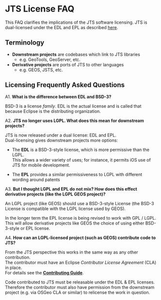 # JTS License FAQ

This FAQ clarifies the implications of the JTS software licensing.
JTS is dual-licensed under the EDL and EPL 
as described [here](LICENSES.md).

## Terminology

* **Downstream projects** are codebases which link to JTS libraries
  * e.g. GeoTools, GeoServer, etc.
* **Derivative projects** are ports of JTS to other languages 
  * e.g. GEOS, JSTS, etc.


## Licensing Frequently Asked Questions

A1. **What is the difference between EDL and BSD-3?**

  BSD-3 is a license *family*.  EDL is the actual license and is called that because Eclipse is the distributing organization.

A2. **JTS no longer uses LGPL.  What does this mean for downstream projects?**

JTS is now released under a dual license: EDL and EPL.  
Dual-licensing gives downstream projects more options:

* The **EDL** is a BSD-3-style license, which is more permissive than the LGPL.  
  This allows a wider variety of uses; for instance, it permits iOS use of JTS for mobile development.
  
* The **EPL** provides a similar permissiveness to LGPL with different wording around patents

A3. **But I thought LGPL and EPL do not mix? How does this effect derivative projects (like the LGPL GEOS project)?**

An LGPL project (like GEOS) should use a BSD-3-style License (the BSD-3 License is compatible with the LGPL license used by GEOS).

In the longer term the EPL license is being revised to work with GPL / LGPL.  
This will allow derivative projects like GEOS the choice of using either BSD-3-style or EPL license.

A4. **How can an LGPL-licensed project (such as GEOS) contribute code to JTS?**

From the JTS perspective this works in the same way as any other contribution.  
The contributor must have an Eclipse *Contributor License Agreement* (CLA) in place.  
For details see the [**Contributing Guide**](CONTRIBUTING.md).

Code contributed to JTS must be releasable under the EDL & EPL licenses.
Therefore the contributor must also have permission from the downstream project (e.g. via OSGeo CLA or similar) 
to relicense the work in question. 
